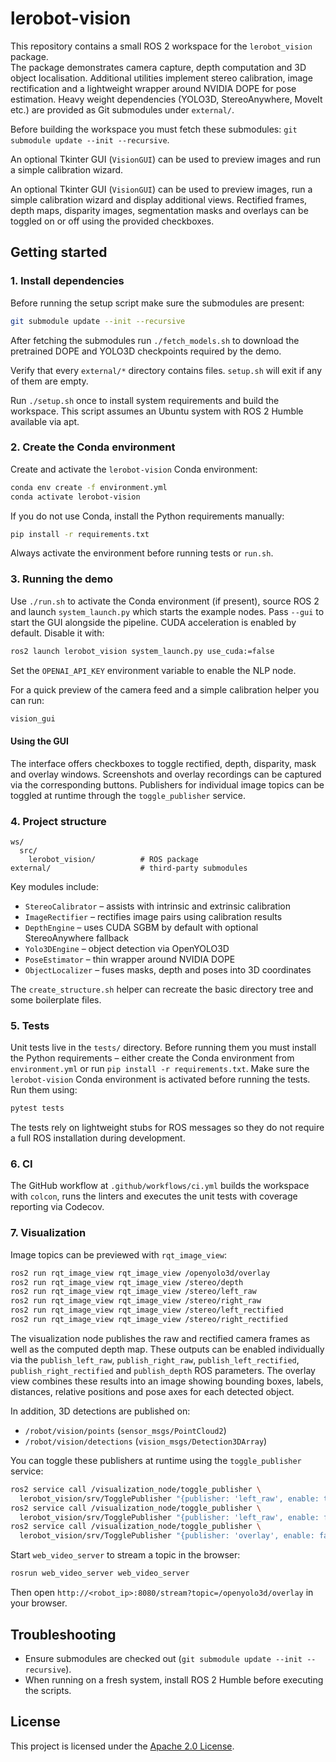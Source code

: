 # lerobot-vision

This repository contains a small ROS 2 workspace for the `lerobot_vision` package.  
The package demonstrates camera capture, depth computation and 3D object localisation.
Additional utilities implement stereo calibration, image rectification and a
lightweight wrapper around NVIDIA DOPE for pose estimation. Heavy weight
dependencies (YOLO3D, StereoAnywhere, MoveIt etc.) are provided as Git
submodules under `external/`.

Before building the workspace you must fetch these submodules:
`git submodule update --init --recursive`.

An optional Tkinter GUI (`VisionGUI`) can be used to preview images and run a
simple calibration wizard.

An optional Tkinter GUI (`VisionGUI`) can be used to preview images, run a
simple calibration wizard and display additional views. Rectified frames,
depth maps, disparity images, segmentation masks and overlays can be toggled on
or off using the provided checkboxes.

## Getting started

### 1. Install dependencies

Before running the setup script make sure the submodules are present:

```bash
git submodule update --init --recursive
```

After fetching the submodules run `./fetch_models.sh` to download the
pretrained DOPE and YOLO3D checkpoints required by the demo.

Verify that every `external/*` directory contains files. `setup.sh` will exit if any of them are empty.

Run `./setup.sh` once to install system requirements and build the workspace. This script assumes an Ubuntu system with ROS 2 Humble available via apt.
### 2. Create the Conda environment

Create and activate the `lerobot-vision` Conda environment:

```bash
conda env create -f environment.yml
conda activate lerobot-vision
```

If you do not use Conda, install the Python requirements manually:

```bash
pip install -r requirements.txt
```

Always activate the environment before running tests or `run.sh`.


### 3. Running the demo

Use `./run.sh` to activate the Conda environment (if present), source ROS 2 and launch `system_launch.py` which starts the example nodes. Pass `--gui` to start the GUI alongside the pipeline. CUDA acceleration is enabled by default. Disable it with:

```bash
ros2 launch lerobot_vision system_launch.py use_cuda:=false
```

Set the `OPENAI_API_KEY` environment variable to enable the NLP node.

For a quick preview of the camera feed and a simple calibration helper you can run:

```bash
vision_gui
```

#### Using the GUI

The interface offers checkboxes to toggle rectified, depth, disparity, mask and overlay windows. Screenshots and overlay recordings can be captured via the corresponding buttons. Publishers for individual image topics can be toggled at runtime through the `toggle_publisher` service.

### 4. Project structure

```
ws/
  src/
    lerobot_vision/          # ROS package
external/                    # third‑party submodules
```

Key modules include:

- ``StereoCalibrator`` – assists with intrinsic and extrinsic calibration
- ``ImageRectifier`` – rectifies image pairs using calibration results
- ``DepthEngine`` – uses CUDA SGBM by default with optional StereoAnywhere fallback
- ``Yolo3DEngine`` – object detection via OpenYOLO3D
- ``PoseEstimator`` – thin wrapper around NVIDIA DOPE
- ``ObjectLocalizer`` – fuses masks, depth and poses into 3D coordinates

The `create_structure.sh` helper can recreate the basic directory tree and some boilerplate files.

### 5. Tests

Unit tests live in the `tests/` directory. Before running them you must install
the Python requirements – either create the Conda environment from
`environment.yml` or run `pip install -r requirements.txt`.
Make sure the `lerobot-vision` Conda environment is activated before running
the tests. Run them using:

```bash
pytest tests
```

The tests rely on lightweight stubs for ROS messages so they do not require a full ROS installation during development.

### 6. CI

The GitHub workflow at `.github/workflows/ci.yml` builds the workspace with `colcon`, runs the linters and executes the unit tests with coverage reporting via Codecov.

### 7. Visualization

Image topics can be previewed with `rqt_image_view`:

```bash
ros2 run rqt_image_view rqt_image_view /openyolo3d/overlay
ros2 run rqt_image_view rqt_image_view /stereo/depth
ros2 run rqt_image_view rqt_image_view /stereo/left_raw
ros2 run rqt_image_view rqt_image_view /stereo/right_raw
ros2 run rqt_image_view rqt_image_view /stereo/left_rectified
ros2 run rqt_image_view rqt_image_view /stereo/right_rectified
```

The visualization node publishes the raw and rectified camera frames as well as
the computed depth map. These outputs can be enabled individually via the
`publish_left_raw`, `publish_right_raw`, `publish_left_rectified`,
`publish_right_rectified` and `publish_depth` ROS parameters.
The overlay view combines these results into an image showing bounding boxes,
labels, distances, relative positions and pose axes for each detected object.

In addition, 3D detections are published on:

* ``/robot/vision/points`` (`sensor_msgs/PointCloud2`)
* ``/robot/vision/detections`` (`vision_msgs/Detection3DArray`)

You can toggle these publishers at runtime using the `toggle_publisher` service:

```bash
ros2 service call /visualization_node/toggle_publisher \
  lerobot_vision/srv/TogglePublisher "{publisher: 'left_raw', enable: true}"
ros2 service call /visualization_node/toggle_publisher \
  lerobot_vision/srv/TogglePublisher "{publisher: 'left_raw', enable: false}"
ros2 service call /visualization_node/toggle_publisher \
  lerobot_vision/srv/TogglePublisher "{publisher: 'overlay', enable: false}"
```

Start `web_video_server` to stream a topic in the browser:

```bash
rosrun web_video_server web_video_server
```

Then open `http://<robot_ip>:8080/stream?topic=/openyolo3d/overlay` in your browser.

## Troubleshooting

* Ensure submodules are checked out (`git submodule update --init --recursive`).
* When running on a fresh system, install ROS 2 Humble before executing the scripts.


## License

This project is licensed under the [Apache 2.0 License](LICENSE).
